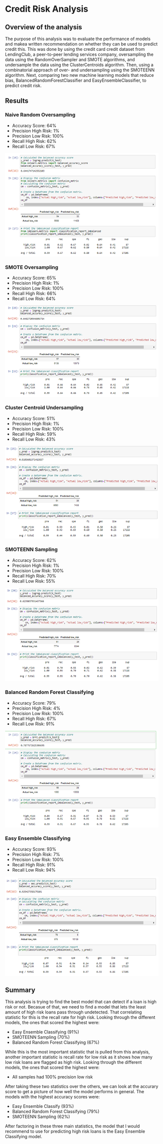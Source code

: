 # Credit Risk Analysis

## Overview of the analysis
The purpose of this analysis was to evaluate the performance of models and makea  written recommendation on whether they can be used to predict credit this. This was done by using the credit card credit dataset from LendingClub, a peer-to-peer lending services company, oversampling the data using the RandomOverSampler and SMOTE algorithms, and undersample the data using the ClusterCentroids algorithm. Then, using a combinatorial approach of over- and undersampling using the SMOTEENN algorithm. Next, comparing two new machine learning models that reduce bias, BalancedRandomForestClassifier and EasyEnsembleClassifier, to predict credit risk. 

## Results

### Naive Random Oversampling
- Accuracy Score: 64%
- Precision High Risk: 1%
- Precision Low Risk: 100%
- Recall High Risk: 62%
- Recall Low Risk: 67%

![naive](naive.PNG)

### SMOTE Oversampling
- Accuracy Score: 65%
- Precision High Risk: 1%
- Precision Low Risk: 100%
- Recall High Risk: 66%
- Recall Low Risk: 64%

![smote](smote.PNG)

### Cluster Centroid Undersampling
- Accuracy Score: 51%
- Precision High Risk: 1%
- Precision Low Risk: 100%
- Recall High Risk: 59%
- Recall Low Risk: 43%

![cluster](cluster.PNG)

### SMOTEENN Sampling
- Accuracy Score: 62%
- Precision High Risk: 1%
- Precision Low Risk: 100%
- Recall High Risk: 70%
- Recall Low Risk: 55%

![smoteenn](smoteenn.PNG)

### Balanced Random Forest Classifying
- Accuracy Score: 79%
- Precision High Risk: 4%
- Precision Low Risk: 100%
- Recall High Risk: 67%
- Recall Low Risk: 91%

![balanced](balanced.PNG)

### Easy Ensemble Classifying
- Accuracy Score: 93%
- Precision High Risk: 7%
- Precision Low Risk: 100%
- Recall High Risk: 91%
- Recall Low Risk: 94%

![easy](easy.PNG)

## Summary
This analysis is trying to find the best model that can detect if a loan is high risk or not. Becasue of that, we need to find a model that lets the least amount of high risk loans pass through undetected. That correlating statistic for this is the recall rate for high risk. Looking through the different models, the ones that scored the highest were:
- Easy Ensemble Classifying (91%)
- SMOTEENN Sampling (70%)
- Balanced Random Forest Classifying (67%)

While this is the most important statistic that is pulled from this analysis, another important statistic is recall rate for low risk as it shows how many low risk loans are flagged as high risk. Looking through the different models, the ones that scored the highest were:
- All samples had 100% precision low risk

After taking these two statistics over the others, we can look at the accurary score to get a picture of how well the model performs in general. The models with the highest accuracy scores were:
- Easy Ensemble Classify (93%)
- Balanced Random Forest Classifying (79%)
- SMOTEENN Sampling (62%)

After factoring in these three main statistics, the model that I would recommend to use for predicting high risk loans is the Easy Ensemble Classifying model.
